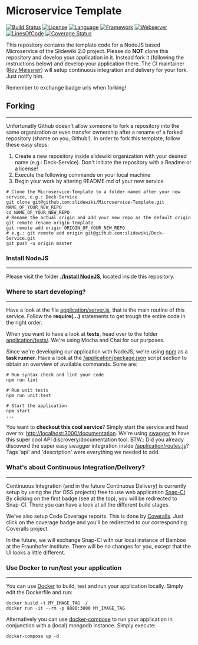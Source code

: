# Microservice Template #
[![Build Status](https://orca.snap-ci.com/slidewiki/microservice-template/branch/master/build_image)](https://orca.snap-ci.com/slidewiki/microservice-template/branch/master)
[![License](https://img.shields.io/badge/License-MPL%202.0-green.svg)](https://github.com/slidewiki/microservice-template/blob/master/LICENSE)
[![Language](https://img.shields.io/badge/Language-Javascript%20ECMA2015-lightgrey.svg)](https://developer.mozilla.org/en-US/docs/Web/JavaScript)
[![Framework](https://img.shields.io/badge/Framework-NodeJS%205.6.0-blue.svg)](https://nodejs.org/)
[![Webserver](https://img.shields.io/badge/Webserver-Hapi%2013.0.0-blue.svg)](http://hapijs.com/)
[![LinesOfCode](https://img.shields.io/badge/LOC-278-lightgrey.svg)](https://github.com/slidewiki/microservice-template/blob/master/application/package.json)
[![Coverage Status](https://coveralls.io/repos/github/slidewiki/microservice-template/badge.svg?branch=master)](https://coveralls.io/github/slidewiki/microservice-template?branch=master)

This repository contains the template code for a NodeJS based Microservice of the Slidewiki 2.0 project. Please do **NOT** clone this repository and develop your application in it. Instead fork it (following the instructions below) and develop your application there. The CI maintainer ([Roy Meissner](https://github.com/rmeissn)) will setup continuous integration and delivery for your fork. Just notify him.

Remember to exchange badge urls when forking!

## Forking ##
---
Unfortunatly Github doesn't allow someone to fork a repository into the same organization or even transfer ownership after a rename of a forked repository (shame on you, Github!). In order to fork this template, follow these easy steps:

1. Create a new repository inside slidewiki organization with your desired name (e.g.: Deck-Service). Don't initiate the repository with a Readme or a license!
2. Execute the following commands on your local machine
3. Begin your work by altering README.md of your new service

```
# Clone the Microservice-Template to a folder named after your new service, e.g.: Deck-Service
git clone git@github.com:slidewiki/Microservice-Template.git NAME_OF_YOUR_NEW_REPO
cd NAME_OF_YOUR_NEW_REPO
# Rename the actual origin and add your new repo as the default origin
git remote rename origin template
git remote add origin ORIGIN_OF_YOUR_NEW_REPO
# e.g.: git remote add origin git@github.com:slidewiki/Deck-Service.git
git push -u origin master
```

### Install NodeJS ###
---
Please visit the folder [**./Install NodeJS**](https://github.com/slidewiki/Microservice-Template/tree/master/Install%20NodeJS), located inside this repository.

### Where to start developing? ###
---
Have a look at the file [application/server.js](https://github.com/slidewiki/Microservice-Template/blob/master/application/server.js), that is the main routine of this service. Follow the **require(...)** statements to get trough the entire code in the right order.

When you want to have a look at **tests**, head over to the folder [application/tests/](https://github.com/slidewiki/Microservice-Template/tree/master/application/tests). We're using Mocha and Chai for our purposes.

Since we're developing our application with NodeJS, we're using [npm](https://docs.npmjs.com/) as a **task runner**. Have a look at the [/application/package.json](https://github.com/slidewiki/Microservice-Template/blob/master/application/package.json) script section to obtain an overview of available commands. Some are:

```
# Run syntax check and lint your code
npm run lint

# Run unit tests
npm run unit:test

# Start the application
npm start
...
```

You want to **checkout this cool service**? Simply start the service and head over to: [http://localhost:3000/documentation](http://localhost:3000/documentation). We're using  [swagger](https://www.npmjs.com/package/hapi-swagger) to have this super cool API discrovery/documentation tool. BTW.: Did you already discoverd the super easy swagger integration inside [/application/routes.js](https://github.com/slidewiki/Microservice-Template/blob/master/application/routes.js)? Tags 'api' and 'description' were everything we needed to add.

### What's about Continuous Integration/Delivery? ###
---
Continuous Integration (and in the future Continuous Delivery) is currently setup by using the (for OSS projects) free to use web application [Snap-CI](https://snap-ci.com/). By clicking on the first badge (see at the top), you will be redirected to Snap-CI. There you can have a look at all the different build stages.

We've also setup Code Coverage reports. This is done by [Coveralls](https://coveralls.io). Just click on the coverage badge and you'll be redirected to our corresponding Coveralls project.

In the future, we will exchange Snap-CI with our local instance of Bamboo at the Fraunhofer institute. There will be no changes for you, except that the UI looks a little different.

### Use Docker to run/test your application ###
---
You can use [Docker](https://www.docker.com/) to build, test and run your application locally. Simply edit the Dockerfile and run:

```
docker build -t MY_IMAGE_TAG ./
docker run -it --rm -p 8880:3000 MY_IMAGE_TAG
```

Alternatively you can use [docker-compose](https://docs.docker.com/compose/) to run your application in conjunction with a (local) mongodb instance. Simply execute:

```
docker-compose up -d
```
